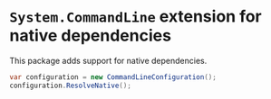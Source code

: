 # `System.CommandLine` extension for native dependencies

This package adds support for native dependencies.

```csharp
var configuration = new CommandLineConfiguration();
configuration.ResolveNative();
```